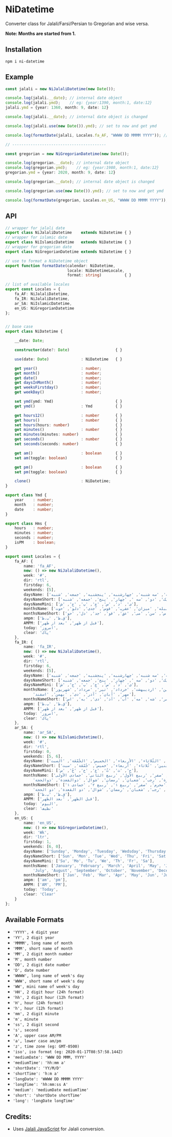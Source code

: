 # NiDatetime
Converter class for Jalali/Farsi/Persian to Gregorian and wise versa.

**Note: Months are started from 1.**

## Installation
    npm i ni-datetime

## Example
```typescript
const jalali = new NiJalaliDatetime(new Date());

console.log(jalali.__date); // internal date object
console.log(jalali.ymd);    // eg: {year:1390, month:1, date:12}
jalali.ymd = {year: 1360, month: 9, date: 12}

console.log(jalali.__date); // internal date object is changed

console.log(jalali.use(new Date()).ymd); // set to now and get ymd 

console.log(formatDate(jalali, Locales.fa_AF, "WWWW DD MMMM YYYY")); // eg: شنبه 9 قوس 1390

// -----------------------------------------

const gregorian = new NiGregorianDatetime(new Date());

console.log(gregorian.__date); // internal date object
console.log(gregorian.ymd);    // eg: {year:1980, month:1, date:12}
gregorian.ymd = {year: 2020, month: 9, date: 12}

console.log(gregorian.__date); // internal date object is changed

console.log(gregorian.use(new Date()).ymd); // set to now and get ymd

console.log(formatDate(gregorian, Locales.en_US, "WWWW DD MMMM YYYY")); // eg: Monday 20 January 2020
```

## API
```typescript 
// wrapper for jalali date
export class NiJalaliDatetime    extends NiDatetime { }
// wrapper for islamic date
export class NiIslamicDatetime   extends NiDatetime { }
// wrapper for gregorian date
export class NiGregorianDatetime extends NiDatetime { }

// use to format a NiDatetime object
export function formatDate(calendar: NiDatetime, 
                           locale: NiDatetimeLocale, 
                           format: string)          { }

// list of available locales
export const Locales = {
    fa_AF: NiJalaliDatetime,
    fa_IR: NiJalaliDatetime,
    ar_SA: NiIslamicDatetime,
    en_US: NiGregorianDatetime
};


// base case
export class NiDatetime {

    __date: Date;

    constructor(date?: Date)                    { }

    use(date: Date)              : NiDatetime   { }

    get year()                   : number;
    get month()                  : number;
    get date()                   : number;
    get daysInMonth()            : number;
    get weeksFirstday()          : number;
    get weekDay()                : number;

    set ymd(ymd: Ymd)                           { }
    get ymd()                    : Ymd          { }

    get hours12()                : number       { }
    get hours()                  : number       { }
    set hours(hours: number)                    { }
    get minutes()                : number       { }
    set minutes(minutes: number)                { }
    get seconds()                : number       { }
    set seconds(seconds: number)                { }

    get am()                     : boolean      { }
    set am(toggle: boolean)                     { }

    get pm()                     : boolean      { }
    set pm(toggle: boolean)                     { }

    clone()                      : NiDatetime;
}

export class Ymd {
    year    : number;
    month   : number;
    date    : number;
}

export class Hms {
    hours   : number;
    minutes : number;
    seconds : number;
    isPM    : boolean;
}

export const Locales = {
    fa_AF: {
        name: 'fa_AF',
        new: () => new NiJalaliDatetime(),
        week: '#',
        dir: 'rtl',
        firstday: 6,
        weekends: [5],
        daysName: ['یکشنبه', 'دوشنبه', 'سه شنبه', 'چهارشنبه', 'پنجشنبه', 'جمعه', 'شنبه'],
        daysNameShort: ['یک', 'دو', 'سه ', 'چهار', 'پنج', 'جمعه', 'شنبه'],
        daysNameMini: ['ی', 'د', 'س', 'چ', 'پ', 'ج', 'ش'],
        monthsName: ['حمل', 'ثور', 'جوزا', 'سرطان', 'اسد', 'سنبله', 'میزان', 'عقرب', 'قوس', 'جدی', 'دلو', 'حوت'],
        monthsNameShort: ['حم', 'ثو', 'جو', 'سر', 'اس', 'سن', 'می', 'عق', 'قو', 'جد', 'دل', 'حو'],
        ampm: ['ق.ظ', 'ب.ظ'],
        AMPM: ['قبل از ظهر', 'بعد از ظهر'],
        today: 'امروز',
        clear: 'پاک'
    },
    fa_IR: {
        name: 'fa_IR',
        new: () => new NiJalaliDatetime(),
        week: '#',
        dir: 'rtl',
        firstday: 6,
        weekends: [5],
        daysName: ['یکشنبه', 'دوشنبه', 'سه شنبه', 'چهارشنبه', 'پنجشنبه', 'جمعه', 'شنبه'],
        daysNameShort: ['یک', 'دو', 'سه ', 'چهار', 'پنج', 'جمعه', 'شنبه'],
        daysNameMini: ['ی', 'د', 'س', 'چ', 'پ', 'ج', 'ش'],
        monthsName: ['فروردین', 'اردیبهشت', 'خرداد', 'تیر', 'مرداد', 'شهریور',
            'مهر', 'آبان', 'آذر', 'دی', 'بهمن', 'اسفند'],
        monthsNameShort: ['فر', 'ار', 'خر', 'تی', 'مر', 'شه', 'مه', 'آب', 'آذ', 'دی', 'به', 'اس'],
        ampm: ['ق.ظ', 'ب.ظ'],
        AMPM: ['قبل از ظهر', 'بعد از ظهر'],
        today: 'امروز',
        clear: 'پاک'
    },
    ar_SA: {
        name: 'ar_SA',
        new: () => new NiIslamicDatetime(),
        week: '#',
        dir: 'rtl',
        firstday: 0,
        weekends: [5, 6],
        daysName: ['الأحد', 'الإثنين', 'الثُلاثاء', 'الأربعاء', 'الخميس', 'الجُمْعَة', 'السبت'],
        daysNameShort: ['أحد', 'إثنين', 'ثُلاثاء', 'أربعاء', 'خميس', 'جُمْعَة', 'سبت'],
        daysNameMini: ['ح', 'ث', 'ثُ', 'ع', 'خ', 'جُ', 'س'],
        monthsName: ['محرم', 'صفر', 'ربيع الأول', 'ربيع الثاني', 'جمادى الأولى',
            'جمادى الآخرة', 'رجب', 'شعبان', 'رمضان', 'شوال', 'ذوالقعدة', 'ذوالحجة'],
        monthsNameShort: ['محرم', 'صفر', 'ربيع ١', 'ربيع ٢', 'جمادى ١',
            'جمادى ٢', 'رجب', 'شعبان', 'رمضان', 'شوال', 'ذو القعدة', 'ذو الحجة'],
        ampm: ['ق.ظ', 'ب.ظ'],
        AMPM: ['قبل الظهر', 'بعد الظهر'],
        today: 'اليوم',
        clear: 'نظيف'
    },
    en_US: {
        name: 'en_US',
        new: () => new NiGregorianDatetime(),
        week: 'Wk',
        dir: 'ltr',
        firstday: 1,
        weekends: [6, 0],
        daysName: ['Sunday', 'Monday', 'Tuesday', 'Wedsday', 'Thursday', 'Friday', 'Saturday'],
        daysNameShort: ['Sun', 'Mon', 'Tue', 'Wed', 'Thu', 'Fri', 'Sat'],
        daysNameMini: ['Su', 'Mo', 'Tu', 'We', 'Th', 'Fr', 'Sa'],
        monthsName: ['January', 'February', 'March', 'April', 'May', 'June',
            'July', 'August', 'September', 'October', 'November', 'December'],
        monthsNameShort: ['Jan', 'Feb', 'Mar', 'Apr', 'May', 'Jun', 'Jul', 'Aug', 'Sep', 'Oct', 'Nov', 'Dec'],
        ampm: ['am', 'pm'],
        AMPM: ['AM', 'PM'],
        today: 'Today',
        clear: 'Clear'
    }
};
```

## Available Formats
- `'YYYY', 4 digit year`
- `'YY', 2 digit year`
- `'MMMM', long name of month `
- `'MMM', short name of month `
- `'MM', 2 digit month number`
- `'M', month number`
- `'DD', 2 digit date number`
- `'D', date number`
- `'WWWW', long name of week's day`
- `'WWW', short name of week's day`
- `'WW', mini name of week's day`
- `'HH', 2 digit hour (24h format)`
- `'hh', 2 digit hour (12h format)`
- `'H', hour (24h format)`
- `'h', hour (12h format)`
- `'mm', 2 digit minute`
- `'m', minute`
- `'ss', 2 digit second`
- `'s', second`
- `'A', upper case AM/PM`
- `'a', lower case am/pm`
- `'z', time zone (eg: GMT-0500)`
- `'iso', iso format (eg: 2020-01-17T08:57:58.144Z)`
- `'mediumDate': 'WWW DD MMM, YYYY'`
- `'mediumTime': 'hh:mm a'`
- `'shortDate': 'YY/M/D'`
- `'shortTime': 'h:m a'`
- `'longDate': 'WWWW DD MMMM YYYY'`
- `'longTime': 'hh:mm:ss A'`
- `'medium': 'mediumDate mediumTime'`
- `'short': 'shortDate shortTime'`
- `'long': 'longDate longTime'`

## Credits:
- Uses [Jalali JavaScript](https://github.com/jalaali/jalaali-js) for Jalali conversion.